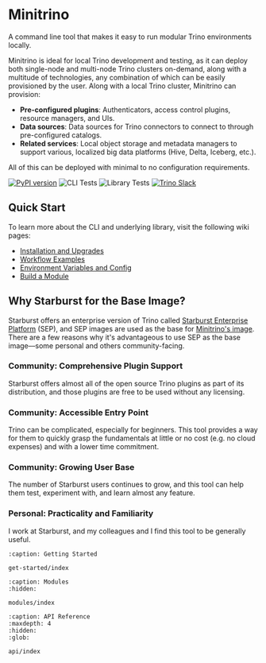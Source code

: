 # Minitrino

A command line tool that makes it easy to run modular Trino environments
locally.

Minitrino is ideal for local Trino development and testing, as it can deploy
both single-node and multi-node Trino clusters on-demand, along with a multitude
of technologies, any combination of which can be easily provisioned by the user.
Along with a local Trino cluster, Minitrino can provision:

- **Pre-configured plugins**: Authenticators, access control plugins, resource
  managers, and UIs.
- **Data sources**: Data sources for Trino connectors to connect to through
  pre-configured catalogs.
- **Related services**: Local object storage and metadata managers to support
  various, localized big data platforms (Hive, Delta, Iceberg, etc.).

All of this can be deployed with minimal to no configuration requirements.

[![PyPI
version](https://img.shields.io/pypi/v/minitrino)](https://pypi.org/project/minitrino/)
![CLI
Tests](https://github.com/jefflester/minitrino/actions/workflows/cli-tests.yaml/badge.svg)
![Library
Tests](https://github.com/jefflester/minitrino/actions/workflows/lib-tests.yaml/badge.svg)
[![Trino
Slack](https://img.shields.io/static/v1?logo=slack&logoColor=959DA5&label=Slack&labelColor=333a41&message=join%20conversation&color=3AC358)](https://trinodb.io/slack.html)

## Quick Start

To learn more about the CLI and underlying library, visit the following wiki
pages:

- [Installation and
  Upgrades](https://github.com/jefflester/minitrino/wiki/Installation-and-Upgrades)
- [Workflow
  Examples](https://github.com/jefflester/minitrino/wiki/Workflow-Examples)
- [Environment Variables and
  Config](https://github.com/jefflester/minitrino/wiki/Environment-Variables-and-Config)
- [Build a Module](https://github.com/jefflester/minitrino/wiki/Build-a-Module)

## Why Starburst for the Base Image?

Starburst offers an enterprise version of Trino called [Starburst Enterprise
Platform](https://docs.starburst.io/latest/index.html) (SEP), and SEP images are
used as the base for [Minitrino's
image](https://github.com/jefflester/minitrino/tree/master/src/lib/image). There
are a few reasons why it's advantageous to use SEP as the base image––some
personal and others community-facing.

### Community: Comprehensive Plugin Support

Starburst offers almost all of the open source Trino plugins as part of its
distribution, and those plugins are free to be used without any licensing.

### Community: Accessible Entry Point

Trino can be complicated, especially for beginners. This tool provides a way for
them to quickly grasp the fundamentals at little or no cost (e.g. no cloud
expenses) and with a lower time commitment.

### Community: Growing User Base

The number of Starburst users continues to grow, and this tool can help them
test, experiment with, and learn almost any feature.

### Personal: Practicality and Familiarity

I work at Starburst, and my colleagues and I find this tool to be generally
useful.

```{toctree}
:caption: Getting Started

get-started/index
```

```{toctree}
:caption: Modules
:hidden:

modules/index
```

```{toctree}
:caption: API Reference
:maxdepth: 4
:hidden:
:glob:

api/index
```
